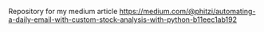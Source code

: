 Repository for my medium article  https://medium.com/@phitzi/automating-a-daily-email-with-custom-stock-analysis-with-python-b11eec1ab192


